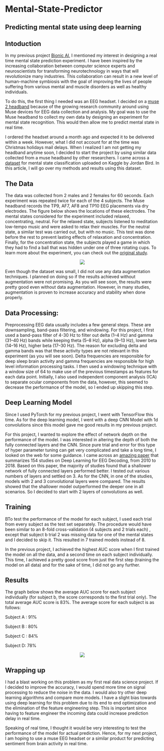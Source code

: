 # Mental-State-Predictor
## Predicting mental state using deep learning
 
## Intoduction

In my previous project [Bionic AI](), I mentioned my interest in designing a real time mental state prediction experiment. I have been inspired by the increasing collaboration between computer science experts and neuroscientists for transforming neurotechnology in ways that will revolutionize many industries. This collaboration can result in a new level of human-machine symbiosis with the goal of improving the lives of people suffering from various mental and muscle disorders as well as healthy individuals.

To do this, the first thing I needed was an EEG headset. I decided on a [muse 2 headband](https://choosemuse.com/muse-2/) because of the growing research community around using Muse devices for EEG data collection and analysis. My goal was to use the Muse headband to collect my own data by designing an experiment for mental state recognition. This would then allow me to predict mental state in real time.

I ordered the headset around a month ago and expected it to be delivered within a week. However, what I did not account for at the time was Christmas holidays mail delays. When I realized I am not getting my headband anytime soon, I decided to start the project by using similar data collected from a muse headband by other researchers. I came across a [dataset](https://www.kaggle.com/birdy654/eeg-brainwave-dataset-mental-state) for mental state classification uploaded on Kaggle by Jordan Bird. In this article, I will go over my methods and results using this dataset.

## The Data

The data was collected from 2 males and 2 females for 60 seconds. Each experiment was repeated twice for each of the 4 subjects. The Muse headband records the TP9, AF7, AF8 and TP10 EEG placements via dry electrodes. The figure below shows the locations of these electrodes. The mental states considered for the experiment included relaxed, concentrating, neutral. For the relaxed state, subjects listened to meditation low-tempo music and were asked to relax their muscles. For the neutral state, a similar test was carried out, but with no music. This test was done before the rest to prevent lasting effects of relaxation and concentration. Finally, for the concentration state, the subjects played a game in which they had to find a ball that was hidden under one of three rotating cups. To learn more about the experiment, you can check out the [original study](https://www.researchgate.net/publication/328615252_A_Study_on_Mental_State_Classification_using_EEG-based_Brain-Machine_Interface).

<p align="center">
  <img src="https://github.com/Atlaskz/Mental-State-Predictor/blob/main/muse%20electrodes.png">
</p>



Even though the dataset was small, I did not use any data augmentation techniques. I planned on doing so if the results achieved without augmentation were not promising. As you will see soon, the results were pretty good even without data augmentation. However, in many studies, augmentation is proven to increase accuracy and stability when done properly.

## Data Processing:

Preprocessing EEG data usually includes a few general steps. These are downsampling, band-pass filtering, and windowing. For this project, I first used a band-pass filter of 4-30 Hz to filter out  delta (1–4 Hz) and gamma (31–40 Hz) bands while keeping theta (5–8 Hz), alpha (9–13 Hz), lower beta (14–16 Hz), higher beta (17–30 Hz). The reason for excluding delta and gamma bands was that these activity types are not relevant in this experiment (as you will see soon). Delta frequencies are responsible for deep sleep brain activity and gamma frequencies are responsible for high level information processing tasks.  I then used a windowing technique with a window size of 64 to make use of the previous timestamps as features for each data point. Initially, I also used independent component analysis (ICA) to separate ocular components from the data, however, this seemed to decrease the performance of the model, so I ended up skipping this step. 

## Deep Learning Model

Since I used PyTorch for my previous project, I went with TensorFlow this time. As for the deep learning model, I went with a deep CNN Model with 1d convolutions since this model gave me good results in my previous project. 


For this project, I wanted to explore the effect of network depth on the performance of the model. I was interested in altering the depth of both the fully connected layers and the CNN. Since pure trial and error for this type of hyper parameter tuning can get very complicated and take a long time, I looked on the web for some guidance. I came across an [amazing paper](https://iopscience.iop.org/article/10.1088/1741-2552/ab260c) that summarizes 154 studies on Deep Learning for EEG Decoding, from 2010 to 2018. Based on this paper, the majority of studies found that a shallower network of fully connected layers performed better. I tested out various numbers of layers and settled on 3. As for the CNN, in one of the studies, models with 2 and 3 convolutional layers were compared. The results showed that the shallower model outperformed the deeper one in all scenarios. So I decided to start with 2 layers of convolutions as well.

## Training

BTo test the performance of the model for each subject, I used each trial from every subject as the test set separately. The procedure would have been similar to an 8-fold cross-validation  (4 subjects and 2 trials each) , except that subject b trial 2 was missing data for one of the mental states and I decided to skip it. This resulted in 7 trained models instead of 8. 

In the previous project, I achieved the highest AUC score when I first trained the model on all the data, and a second time on each subject individually. This time, I achieved a pretty good score from just the first step (training the model on all data) and for the sake of time, I did not go any further.

## Results

The graph below shows the average AUC score for each subject individually (for subject b, the score corresponds to the first trial only). The total average AUC score is 83%. The average score for each subject is as follows:

Subject A : 91%

Subject B : 80%

Subject C : 84%

Subject D: 78%

<p align="center">
  <img src="https://github.com/Atlaskz/Mental-State-Predictor/blob/main/chart.png">
</p>

## Wrapping up

I had a blast working on this problem as my first real data science project. If I decided to improve the accuracy, I would spend more time on signal processing to reduce the noise in the data. I would also try other deep learning algorithms and compare more models. I have a slight bias towards using deep learning for this problem due to its end to end optimization and the elimination of the feature engineering step. This is important since having to feature engineer the incoming data could increase prediction delay in real time. 

Speaking of real time, I thought it would be very interesting to test the performance of the model for actual prediction. Hence, for my next project, I am hoping to use a muse EEG headset or a similar product for predicting sentiment from brain activity in real time.

